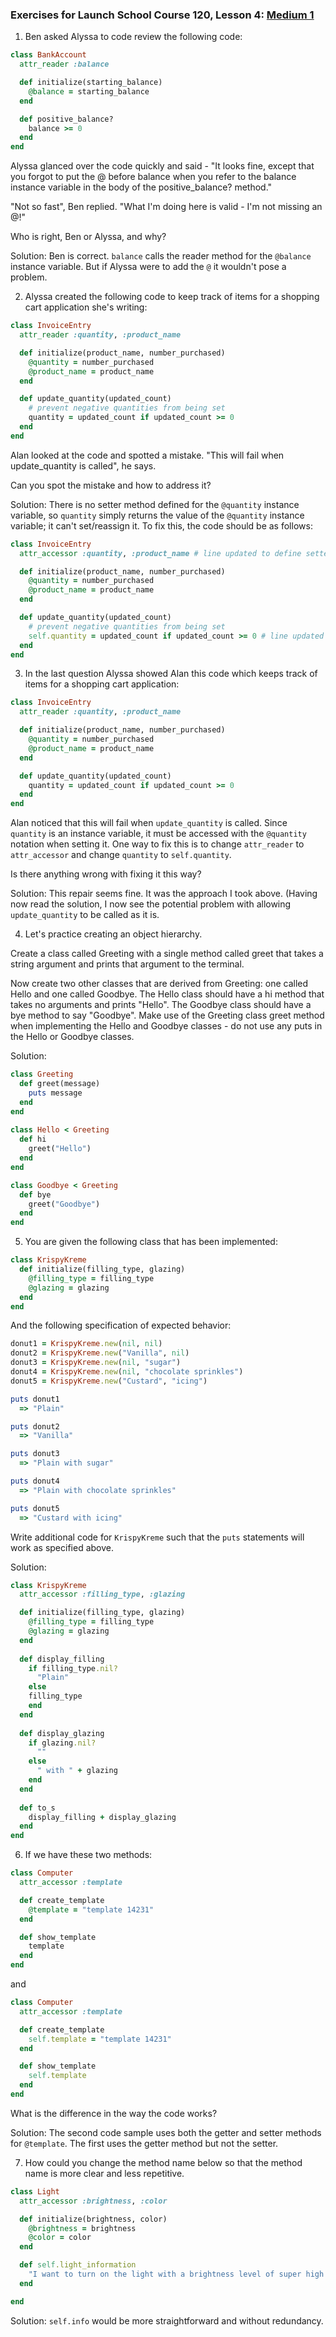### Exercises for Launch School Course 120, Lesson 4: [Medium 1](https://launchschool.com/lessons/f1c58be0/assignments/652f8d69)

1) Ben asked Alyssa to code review the following code:
```ruby
class BankAccount
  attr_reader :balance

  def initialize(starting_balance)
    @balance = starting_balance
  end

  def positive_balance?
    balance >= 0
  end
end
```
Alyssa glanced over the code quickly and said - "It looks fine, except that you forgot to put the @ before balance when you refer to the balance instance variable in the body of the positive_balance? method."

"Not so fast", Ben replied. "What I'm doing here is valid - I'm not missing an @!"

Who is right, Ben or Alyssa, and why?

Solution: Ben is correct.  `balance` calls the reader method for the `@balance` instance variable.  But if Alyssa were to add the `@` it wouldn't pose a problem.

2) Alyssa created the following code to keep track of items for a shopping cart application she's writing:
```ruby
class InvoiceEntry
  attr_reader :quantity, :product_name

  def initialize(product_name, number_purchased)
    @quantity = number_purchased
    @product_name = product_name
  end

  def update_quantity(updated_count)
    # prevent negative quantities from being set
    quantity = updated_count if updated_count >= 0
  end
end
```
Alan looked at the code and spotted a mistake. "This will fail when update_quantity is called", he says.

Can you spot the mistake and how to address it?

Solution: There is no setter method defined for the `@quantity` instance variable, so `quantity` simply returns the value of the `@quantity` instance variable; it can't set/reassign it. To fix this, the code should be as follows:

```ruby
class InvoiceEntry
  attr_accessor :quantity, :product_name # line updated to define setter methods

  def initialize(product_name, number_purchased)
    @quantity = number_purchased
    @product_name = product_name
  end

  def update_quantity(updated_count)
    # prevent negative quantities from being set
    self.quantity = updated_count if updated_count >= 0 # line updated (`self` added) to call the setter method
  end
end
```

3) In the last question Alyssa showed Alan this code which keeps track of items for a shopping cart application:
```ruby
class InvoiceEntry
  attr_reader :quantity, :product_name

  def initialize(product_name, number_purchased)
    @quantity = number_purchased
    @product_name = product_name
  end

  def update_quantity(updated_count)
    quantity = updated_count if updated_count >= 0
  end
end
```

Alan noticed that this will fail when `update_quantity` is called. Since `quantity` is an instance variable, it must be accessed with the `@quantity` notation when setting it. One way to fix this is to change `attr_reader` to `attr_accessor` and change `quantity` to `self.quantity`.

Is there anything wrong with fixing it this way?

Solution:  This repair seems fine.  It was the approach I took above.  (Having now read the solution, I now see the potential problem with allowing `update_quantity` to be called as it is.
  
  
4) Let's practice creating an object hierarchy.

Create a class called Greeting with a single method called greet that takes a string argument and prints that argument to the terminal.

Now create two other classes that are derived from Greeting: one called Hello and one called Goodbye. The Hello class should have a hi method that takes no arguments and prints "Hello". The Goodbye class should have a bye method to say "Goodbye". Make use of the Greeting class greet method when implementing the Hello and Goodbye classes - do not use any puts in the Hello or Goodbye classes.

Solution:
```ruby
class Greeting
  def greet(message)
    puts message
  end
end
  
class Hello < Greeting
  def hi
    greet("Hello")
  end
end

class Goodbye < Greeting
  def bye
    greet("Goodbye")
  end
end
```

5) You are given the following class that has been implemented:
```ruby
class KrispyKreme
  def initialize(filling_type, glazing)
    @filling_type = filling_type
    @glazing = glazing
  end
end
```
And the following specification of expected behavior:
```ruby
donut1 = KrispyKreme.new(nil, nil)
donut2 = KrispyKreme.new("Vanilla", nil)
donut3 = KrispyKreme.new(nil, "sugar")
donut4 = KrispyKreme.new(nil, "chocolate sprinkles")
donut5 = KrispyKreme.new("Custard", "icing")

puts donut1
  => "Plain"

puts donut2
  => "Vanilla"

puts donut3
  => "Plain with sugar"

puts donut4
  => "Plain with chocolate sprinkles"

puts donut5
  => "Custard with icing"
```

Write additional code for `KrispyKreme` such that the `puts` statements will work as specified above.

Solution:
```ruby
class KrispyKreme
  attr_accessor :filling_type, :glazing

  def initialize(filling_type, glazing)
    @filling_type = filling_type
    @glazing = glazing
  end
  
  def display_filling
    if filling_type.nil?
      "Plain"
    else
    filling_type 
    end
  end
  
  def display_glazing
    if glazing.nil?
      ""
    else
      " with " + glazing
    end
  end
  
  def to_s
    display_filling + display_glazing
  end
end
```

6) If we have these two methods:
```ruby
class Computer
  attr_accessor :template

  def create_template
    @template = "template 14231"
  end

  def show_template
    template
  end
end
```
and
```ruby
class Computer
  attr_accessor :template

  def create_template
    self.template = "template 14231"
  end

  def show_template
    self.template
  end
end
```
What is the difference in the way the code works?

Solution: The second code sample uses both the getter and setter methods for `@template`.  The first uses the getter method but not the setter.

7) How could you change the method name below so that the method name is more clear and less repetitive.

```ruby
class Light
  attr_accessor :brightness, :color

  def initialize(brightness, color)
    @brightness = brightness
    @color = color
  end

  def self.light_information
    "I want to turn on the light with a brightness level of super high and a colour of green"
  end

end
```

Solution: `self.info` would be more straightforward and without redundancy.